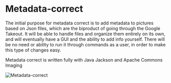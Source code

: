 # Metadata-correct
The initial purpose for metadata correct is to add metadata to pictures based on Json files, which are the biproduct of going through the Google Takeout. 
It will be able to handle files and organize them entirely on its own, and will eventually have a GUI and the ability to add info yourself.
There will be no need or ability to run it through commands as a user, in order to make this type of changes easy.

Metadata correct is written fully with Java Jackson and Apache Commons Imaging


![Metadata-correct](https://github.com/lumoyano/Metadata-correct/assets/121978205/b12bafe8-23c0-4d8e-85b6-778f26e946ca)

